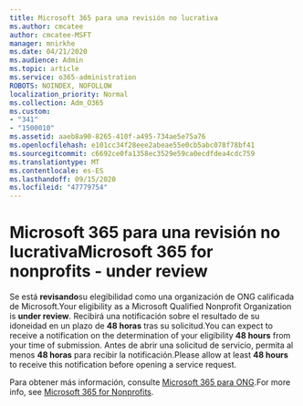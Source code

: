 ```yaml
---
title: Microsoft 365 para una revisión no lucrativa
ms.author: cmcatee
author: cmcatee-MSFT
manager: mnirkhe
ms.date: 04/21/2020
ms.audience: Admin
ms.topic: article
ms.service: o365-administration
ROBOTS: NOINDEX, NOFOLLOW
localization_priority: Normal
ms.collection: Adm_O365
ms.custom:
- "341"
- "1500010"
ms.assetid: aaeb8a90-8265-410f-a495-734ae5e75a76
ms.openlocfilehash: e101cc34f28eee2abeae55e0cb5abc078f78bf41
ms.sourcegitcommit: c6692ce0fa1358ec3529e59ca0ecdfdea4cdc759
ms.translationtype: MT
ms.contentlocale: es-ES
ms.lasthandoff: 09/15/2020
ms.locfileid: "47779754"
---
```

# <a name="microsoft-365-for-nonprofits---under-review"></a><span data-ttu-id="e9910-102">Microsoft 365 para una revisión no lucrativa</span><span class="sxs-lookup"><span data-stu-id="e9910-102">Microsoft 365 for nonprofits - under review</span></span>

<span data-ttu-id="e9910-103">Se está **revisando**su elegibilidad como una organización de ONG calificada de Microsoft.</span><span class="sxs-lookup"><span data-stu-id="e9910-103">Your eligibility as a Microsoft Qualified Nonprofit Organization is **under review**.</span></span> <span data-ttu-id="e9910-104">Recibirá una notificación sobre el resultado de su idoneidad en un plazo de **48 horas** tras su solicitud.</span><span class="sxs-lookup"><span data-stu-id="e9910-104">You can expect to receive a notification on the determination of your eligibility **48 hours** from your time of submission.</span></span> <span data-ttu-id="e9910-105">Antes de abrir una solicitud de servicio, permita al menos **48 horas** para recibir la notificación.</span><span class="sxs-lookup"><span data-stu-id="e9910-105">Please allow at least **48 hours** to receive this notification before opening a service request.</span></span> 

<span data-ttu-id="e9910-106">Para obtener más información, consulte [Microsoft 365 para ONG](https://www.microsoft.com/nonprofits/microsoft-365).</span><span class="sxs-lookup"><span data-stu-id="e9910-106">For more info, see [Microsoft 365 for Nonprofits](https://www.microsoft.com/nonprofits/microsoft-365).</span></span> 
